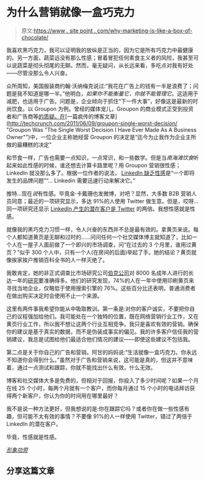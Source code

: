 # 为什么营销就像一盒巧克力

> 原文:[https://www . site point . com/why-marketing-is-like-a-box-of-chocolate/](https://www.sitepoint.com/why-marketing-is-like-a-box-of-chocolates/)

我喜欢黑巧克力，我可以证明我的放纵是正当的，因为它是所有巧克力中最健康的。另一方面，蔬菜远没有那么性感；冒着冒犯任何素食主义者的风险，我甚至可以说蔬菜是彻头彻尾的无聊。然而，毫无疑问，从长远来看，多吃点对我有好处——尽管没那么令人兴奋。

众所周知，美国服装商约翰·沃纳梅克说过:“我花在广告上的钱有一半是浪费了；问题是我不知道是哪一半。”他明白，*如果你不能衡量它，你就不能管理它*。这适用于减肥，也适用于广告。问题是，企业倾向于抓住“下一件大事”，好像这是最新的时尚饮食。以 Groupon 为例。曾经的媒体宠儿，Groupon 的商业模式正受到投资者和广告商等[的质疑。在](http://dealbook.nytimes.com/2011/06/08/is-groupons-business-model-sustainable/ "Is Groupon’s Business Model Sustainable?")[一篇疯传的博客文章](http://techcrunch.com/2011/06/09/groupon-single-worst-decision/ "Groupon Was "The Single Worst Decision I Have Ever Made As A Business Owner"")中，一位企业主称她经营 Groupon 的决定是“迄今为止我作为企业主所做的最糟糕的决定”

和节食一样，广告也需要一点知识，一点常识，和一些数学。但是当*南海滩饮食*听起来如此性感的时候，谁还想去计算卡路里呢？用 Groupon 营销很性感；LinkedIn 就没那么多了。根据一位作者的说法， [LinkedIn 缺乏性感](http://articles.businessinsider.com/2011-11-17/tech/30409114_1_linkedin-members-social-network-zynga "How Linkedin's Lousy Sex Appeal Could End Up Killing It")是“一个即将发生的品牌问题”“… Linkedin 需要迅速行动来解决它。”

推特…现在*说*有性感。毕竟金·卡戴珊也发微博，对吧？显然，大多数 B2B 营销人员同意；最近的一项研究显示，多达 91%的人使用 Twitter 做生意。但是，哎呀…同一项研究还显示 [LinkedIn 产生的潜在客户是 Twitter](http://www.mediabistro.com/alltwitter/social-media-b2b-marketing_b16252/ "Twitter Used By 91% Of B2B Marketers, But LinkedIn Generates Twice As Many Leads [STUDY]") 的两倍。我想性感就是性感。

就像我的黑巧克力习惯一样，令人兴奋的东西并不总是最有效的。拿黄页来说。每个人都知道黄页是无聊和过时的……问问任何一个社交媒体博主就知道了，比如一个人在一屋子人面前做了一个即兴的市场调查，问“在过去的 3 个月里，谁用过黄页？”似乎 300 个人中，只有一个人(在房间的后面)举起了手。她的结论？黄页就像挨家挨户推销百科全书的人一样灭绝了。

我敢肯定，她的非正式调查比市场研究公司[伯克公司](http://www.answers.com/topic/burke-inc-1)对 8000 名成年人进行的长达一年的[研究](http://searchengineland.com/yellow-pages-beats-search-according-to-survey-81291 "Survey: Print Yellow Pages More Trusted Than Search Engines & Social Networks")要准确得多。他们的研究发现，74%的人在一年中使用印刷黄页来寻找当地企业，仅略低于使用搜索引擎的 76%。这些百分比还表明，普通消费者在做出购买决定时会使用不止一个来源。

这里有两件事我希望你能从中吸取教训。第一条是:对你的客户诚实，不要把你自己的议程强加给他们。我可能处在一个独特的位置，既在网络营销行业工作，又在黄页行业工作，所以我不想让这两个行业互相竞争。我只是喜欢有效的营销。确保你的建议是基于真实的数据，而不是伪装成事实的偏见。我的许多客户信任我的营销建议，我总是试图给他们最适合他们情况的建议——即使这些建议不包括我。

第二点是关于你自己的广告和营销。阿甘的妈妈说:“生活就像一盒巧克力。你永远不知道你会得到什么。”虽然对于广告和营销来说，这可能是真的，但这并不意味着，通过一点测试和跟踪，你就不能找出什么有效，什么无效。

博客和社交媒体大多是免费的，但相对于回报，你投入了多少时间呢？如果一个月在线 25 个小时，每两个月就有一个客户，而你每月通过 15 个小时的电话拜访获得两个新客户，你认为你的时间用在哪里最好？

我不是说一种方法更好，但我想说的是:你在跟踪它吗？或者你在做一些性感有趣，但可能不太有效的事情？不要像 91%的人一样使用 Twitter，错过了两倍于 LinkedIn 的潜在客户。

毕竟，性感就是性感。

*[形象功劳](http://www.sxc.hu/profile/ilco)*

## 分享这篇文章